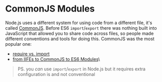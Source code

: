 # CommonJS Modules

Node.js uses a different system for using code from a different file, it's called [CommonJS](https://nodejs.org/api/modules.html#modules_modules_commonjs_modules). Before ES6 `import`/`export` there was nothing built into JavaScript that allowed you to share code across files, so people made different conventions and tools for doing this. CommonJS was the most popular one:

- [require vs. import](https://www.youtube.com/watch?v=mK54Cn4ceac)
- [from IIFEs to CommonJS to ES6 Modules](https://www.youtube.com/watch?v=qJWALEoGge4)\

> PS. you _can_ use `import`/`export` in Node.js but it requires extra configuration is and not conventional
